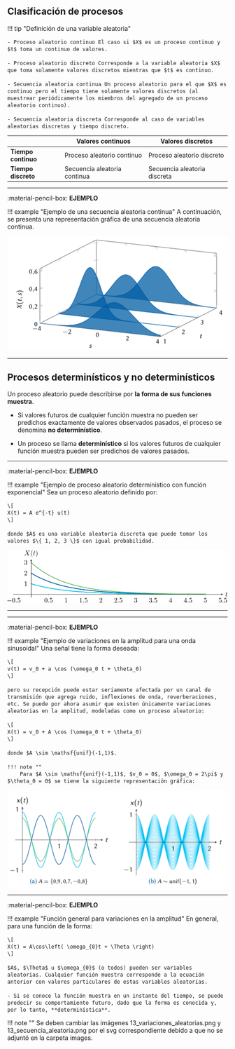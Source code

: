 
## Clasificación de procesos

!!! tip "Definición de una variable aleatoria"
    
    - Proceso aleatorio continuo El caso si $X$ es un proceso continuo y $t$ toma un continuo de valores.

    - Proceso aleatorio discreto Corresponde a la variable aleatoria $X$ que toma solamente valores discretos mientras que $t$ es continuo. 

    - Secuencia aleatoria continua Un proceso aleatorio para el que $X$ es continuo pero el tiempo tiene solamente valores discretos (al muestrear periódicamente los miembros del agregado de un proceso aleatorio continuo). 

    - Secuencia aleatoria discreta Corresponde al caso de variables aleatorias discretas y tiempo discreto.

|                  | **Valores continuos**    | **Valores discretos**   |
|------------------|--------------------------|-------------------------|
| **Tiempo continuo** | Proceso aleatorio continuo | Proceso aleatorio discreto |
| **Tiempo discreto**  | Secuencia aleatoria continua | Secuencia aleatoria discreta |



---

:material-pencil-box: **EJEMPLO**

!!! example "Ejemplo de una secuencia aleatoria continua"
    A continuación, se presenta una representación gráfica de una secuencia aleatoria continua.

![Secuencia Aleatoria Continua](images/13_secuencia_aleatoria.png)

---


## Procesos determinísticos y no determinísticos

Un proceso aleatorio puede describirse por **la forma de sus funciones muestra**. 

- Si valores futuros de cualquier función muestra no pueden ser predichos exactamente de valores observados pasados, el proceso se denomina **no determinístico**. 

- Un proceso se llama **determinístico** si los valores futuros de cualquier función muestra pueden ser predichos de valores pasados. 


---

:material-pencil-box: **EJEMPLO**

!!! example "Ejemplo de proceso aleatorio determinístico con función exponencial"
    Sea un proceso aleatorio definido por:

    \[
    X(t) = A e^{-t} u(t)
    \]

    donde $A$ es una variable aleatoria discreta que puede tomar los valores $\{ 1, 2, 3 \}$ con igual probabilidad.

![Funciones Proceso Aleatorio](images/13_proceso_aleatorio_expon.svg)

---


---

:material-pencil-box: **EJEMPLO**

!!! example "Ejemplo de variaciones en la amplitud para una onda sinusoidal"
    Una señal tiene la forma deseada:

    \[
    v(t) = v_0 + a \cos (\omega_0 t + \theta_0)
    \]

    pero su recepción puede estar seriamente afectada por un canal de transmisión que agrega ruido, inflexiones de onda, reverberaciones, etc. Se puede por ahora asumir que existen únicamente variaciones aleatorias en la amplitud, modeladas como un proceso aleatorio:

    \[
    X(t) = v_0 + A \cos (\omega_0 t + \theta_0)
    \]

    donde $A \sim \mathsf{unif}(-1,1)$.

    !!! note ""
        Para $A \sim \mathsf{unif}(-1,1)$, $v_0 = 0$, $\omega_0 = 2\pi$ y $\theta_0 = 0$ se tiene la siguiente representación gráfica:

![Variaciones en la amplitud](images/13_variaciones_aleatorias.png)

---

:material-pencil-box: **EJEMPLO**

!!! example "Función general para variaciones en la amplitud"
    En general, para una función de la forma:

    \[
    X(t) = A\cos\left( \omega_{0}t + \Theta \right)
    \]

    $A$, $\Theta$ u $\omega_{0}$ (o todos) pueden ser variables aleatorias. Cualquier función muestra corresponde a la ecuación anterior con valores particulares de estas variables aleatorias.

    - Si se conoce la función muestra en un instante del tiempo, se puede predecir su comportamiento futuro, dado que la forma es conocida y, por lo tanto, **determinística**.

!!! note ""
        Se deben cambiar las imágenes 13_variaciones_aleatorias.png y 13_secuencia_aleatoria.png por el svg correspondiente debido a que no se adjuntó en la carpeta images.